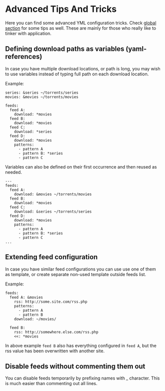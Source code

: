 # Advanced Tips And Tricks

Here you can find some advanced YML configuration tricks. Check [global section](/GlobalSection) for some tips as well. These are mainly for those who really like to tinker with application.

## Defining download paths as variables (yaml-references)

In case you have multiple download locations, or path is long, you may wish to use variables instead of typing full path on each download location.

Example:

```
series: &series ~/torrents/series
movies: &movies ~/torrents/movies

feeds:
  feed A:
    download: *movies
  feed B:
    download: *movies
  feed C:
    download: *series
  feed D:
    download: *movies
    patterns:
      - pattern A
      - pattern B: *series
      - pattern C
```

Variables can also be defined on their first occurrence and then reused as needed.

```
---
feeds:
  feed A:
    download: &movies ~/torrents/movies
  feed B:
    download: *movies
  feed C:
    download: &series ~/torrents/series
  feed D:
    download: *movies
    patterns:
      - pattern A
      - pattern B: *series
      - pattern C
...
```

## Extending feed configuration

In case you have similar feed configurations you can use use one of them as template, or create separate non-used template outside feeds list.

Example:

```
feeds:
  feed A: &movies
    rss: http://some.site.com/rss.php
    patterns:
      - pattern A
      - pattern B
    download: ~/movies/

  feed B:
    rss: http://somewhere.else.com/rss.php
    <<: *movies
```

In above example `feed B` also has everything configured in `feed A`, but the rss value has been overwritten with another site.

## Disable feeds without commenting them out

You can disable feeds temporarily by prefixing names with _ character. This is much easier than commenting out all lines.